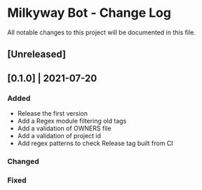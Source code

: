 # Milkyway Bot - Change Log
All notable changes to this project will be documented in this file.

## [Unreleased]

## [0.1.0] | 2021-07-20
### Added
- Release the first version
- Add a Regex module filtering old tags
- Add a validation of OWNERS file
- Add a validation of project id
- Add regex patterns to check Release tag built from CI
### Changed
### Fixed